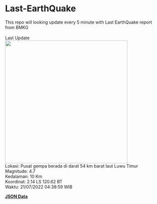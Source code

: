 # Last-EarthQuake
This repo will looking update every 5 minute with Last EarthQuake report from BMKG
<br>
<br>
Last Update
<br>
<img src="https://ews.bmkg.go.id/TEWS/data/20220721043859.mmi.jpg" width="400"/>
<br>
Lokasi: Pusat gempa berada di darat 54 km barat laut Luwu Timur <br>
Magnitude: 4.7 <br>
Kedalaman: 10 Km <br>
Koordinat: 2.14 LS 120.62 BT <br>
Waktu: 21/07/2022 04:38:59 WIB <br>

<a href="./data/data.json">**JSON Data**</a>
